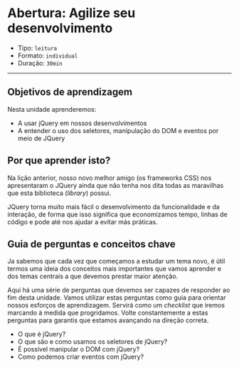 # Abertura: Agilize seu desenvolvimento

- Tipo: `leitura`
- Formato: `individual`
- Duração: `30min`

***

## Objetivos de aprendizagem

Nesta unidade aprenderemos:

- A usar jQuery em nossos desenvolvimentos
- A entender o uso dos seletores, manipulação do DOM e eventos por meio de JQuery

## Por que aprender isto?

Na lição anterior, nosso novo melhor amigo (os frameworks CSS) nos apresentaram o JQuery ainda que não tenha nos dita todas as maravilhas que esta biblioteca (*library*) possui.

JQuery torna muito mais fácil o desenvolvimento da funcionalidade e da interação, de forma que isso significa que economizamos tempo, linhas de código e pode até nos ajudar a evitar más práticas.

## Guia de perguntas e conceitos chave

Ja sabemos que cada vez que começamos a estudar um tema novo, é útil termos uma ideia dos conceitos mais importantes que vamos aprender e dos temas centrais a que devemos prestar maior atenção.

Aqui há uma série de perguntas que devemos ser capazes de responder ao fim desta unidade. Vamos utilizar estas perguntas como guia para orientar nossos esforços de aprendizagem. Servirá como um *checklist* que iremos marcando à medida que progridamos. Volte constantemente a estas perguntas para garantis que estamos avançando na direção correta.

- O que é jQuery?
- O que são e como usamos os seletores de jQuery?
- É possível manipular o DOM com jQuery?
- Como podemos criar eventos com jQuery?
